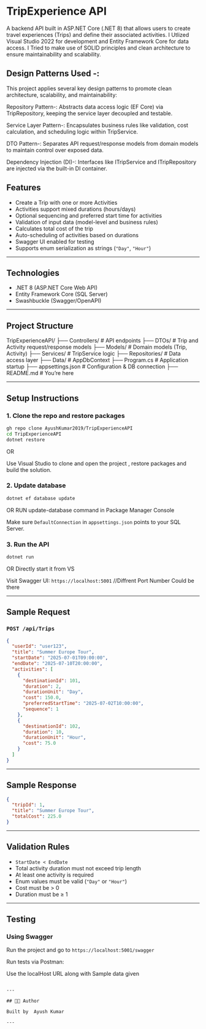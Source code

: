 # TripExperience API

A backend API built in ASP.NET Core (.NET 8) that allows users to create
 travel experiences (Trips) and define their associated activities. 
 I Utlized Visual Studio 2022 for development and Entity Framework Core for data access.
 I Tried to make use of SOLID principles and clean architecture to ensure maintainability and scalability.

 ## Design Patterns Used -:

 This project applies several key design patterns to promote clean architecture, scalability, and maintainability:

Repository Pattern-:
Abstracts data access logic (EF Core) via TripRepository, keeping the service layer decoupled and testable.

Service Layer Pattern-:
Encapsulates business rules like validation, cost calculation, and scheduling logic within TripService.

DTO Pattern-:
Separates API request/response models from domain models to maintain control over exposed data.

Dependency Injection (DI)-:
Interfaces like ITripService and ITripRepository are injected via the built-in DI container.

## Features

- Create a Trip with one or more Activities
- Activities support mixed durations (hours/days)
- Optional sequencing and preferred start time for activities
- Validation of input data (model-level and business rules)
- Calculates total cost of the trip
- Auto-scheduling of activities based on durations
- Swagger UI enabled for testing
- Supports enum serialization as strings (`"Day"`, `"Hour"`)

---

## Technologies

- .NET 8 (ASP.NET Core Web API)
- Entity Framework Core (SQL Server)
- Swashbuckle (Swagger/OpenAPI)

---

## Project Structure

TripExperienceAPI/
├── Controllers/       # API endpoints
├── DTOs/              # Trip and Activity request/response models
├── Models/            # Domain models (Trip, Activity)
├── Services/          # TripService logic
├── Repositories/      # Data access layer
├── Data/              # AppDbContext
├── Program.cs         # Application startup
├── appsettings.json   # Configuration & DB connection
├── README.md          # You’re here


---

## Setup Instructions

### 1. Clone the repo and restore packages

```bash
gh repo clone AyushKumar2019/TripExperienceAPI
cd TripExperienceAPI
dotnet restore
```
OR 

Use Visual Studio to clone and open the project , restore packages and build the solution.

### 2. Update database

```bash
dotnet ef database update
```
OR 
RUN update-database command in Package Manager Console

Make sure `DefaultConnection` in `appsettings.json` points to your SQL Server.

### 3. Run the API

```bash
dotnet run
```
OR 
Directly start it from VS

Visit Swagger UI: `https://localhost:5001` //Diffrent Port Number Could be there

---

## Sample Request

### `POST /api/Trips`

```json
{
  "userId": "user123",
  "title": "Summer Europe Tour",
  "startDate": "2025-07-01T09:00:00",
  "endDate": "2025-07-10T20:00:00",
  "activities": [
    {
      "destinationId": 101,
      "duration": 2,
      "durationUnit": "Day",
      "cost": 150.0,
      "preferredStartTime": "2025-07-02T10:00:00",
      "sequence": 1
    },
    {
      "destinationId": 102,
      "duration": 10,
      "durationUnit": "Hour",
      "cost": 75.0
    }
  ]
}
```

---

##  Sample Response

```json
{
  "tripId": 1,
  "title": "Summer Europe Tour",
  "totalCost": 225.0
}
```

---

## Validation Rules

- `StartDate < EndDate`
- Total activity duration must not exceed trip length
- At least one activity is required
- Enum values must be valid (`"Day"` or `"Hour"`)
- Cost must be > 0
- Duration must be ≥ 1

---

## Testing

### Using Swagger

Run the project and go to `https://localhost:5001/swagger`


Run tests via Postman:

Use the localHost URL along with Sample data given
```

---

## 👨‍💻 Author

Built by  Ayush Kumar

---
